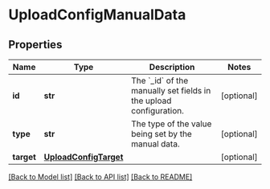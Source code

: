 # UploadConfigManualData

## Properties
Name | Type | Description | Notes
------------ | ------------- | ------------- | -------------
**id** | **str** | The &#x60;_id&#x60; of the manually set fields in the upload configuration. | [optional] 
**type** | **str** | The type of the value being set by the manual data. | [optional] 
**target** | [**UploadConfigTarget**](UploadConfigTarget.md) |  | [optional] 

[[Back to Model list]](../README.md#documentation-for-models) [[Back to API list]](../README.md#documentation-for-api-endpoints) [[Back to README]](../README.md)

